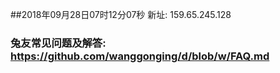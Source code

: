 ##2018年09月28日07时12分07秒 新址: 159.65.245.128
### 兔友常见问题及解答: https://github.com/wanggonging/d/blob/w/FAQ.md
